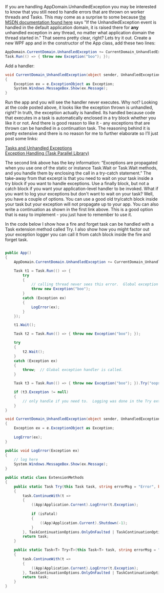 ﻿<article>
If you are handling AppDomain.UnhandledException you may be interested to know that you still need to handle errors that are thrown on worker threads and Tasks.  This may come as a surprise to some because <a href="http://msdn.microsoft.com/en-us/library/system.appdomain.unhandledexception.aspx" target="_blank">the MSDN documentation found here</a> says "If the UnhandledException event is handled in the default application domain, it is raised there for <b>any</b> unhandled exception in any thread, no matter what application domain the thread started in."
That seems pretty clear, right? Lets try it out. Create a new WPF app and in the constructor of the App class, add these two lines:

```C#
AppDomain.CurrentDomain.UnhandledException += CurrentDomain_UnhandledException;
Task.Run(() => { throw new Exception("boo"); });
```


Add a handler:

```C#
void CurrentDomain_UnhandledException(object sender, UnhandledExceptionEventArgs e)
{
    Exception ex = e.ExceptionObject as Exception;
    System.Windows.MessageBox.Show(ex.Message);
}
```


Run the app and you will see the handler never executes.  Why not?  Looking at the code posted above, it looks like the exception thrown is unhandled, right?   In truth, the exception actually is handled.  Its handled because code that executes in a task is automatically enclosed in a try block whether you like it or not.  And there is good reason to like it - any exceptions that are thrown can be handled in a continuation task.  The reasoning behind it is pretty extensive and there is no reason for me to further elaborate so I’ll just post some links:


<a href="http://blogs.msdn.com/b/pfxteam/archive/2009/05/31/9674669.aspx"  target="_blank">Tasks and Unhandled Exceptions</a>
<br/>
<a href="http://msdn.microsoft.com/en-us/library/dd997415(v=vs.100).aspx" target="_blank">Exception Handling (Task Parallel Library)</a>

The second link above has the key information: “Exceptions are propagated when you use one of the static or instance Task.Wait or Task<TResult>.Wait methods, and you handle them by enclosing the call in a try-catch statement.”  The take-away from that excerpt is that you need to wait on your task inside a try block if you want to handle exceptions.  Use a finally block, but not a catch block if you want your application-level handler to be invoked.
What if you want to log your exceptions but don't want to wait on your task?  Well, you have a couple of options.  You can use a good old try/catch block inside your task but your exception will not propagate up to your app.  You can also write a continuation as shown in the first link above.  This is a good option that is easy to implement - you just have to remember to use it.  

In the code below I show how a fire and forget task can be handled with a Task extension method called Try.  I also show how you might factor out your exception logger you can call it from catch block inside the fire and forget task.


```C#

public App()
{
    AppDomain.CurrentDomain.UnhandledException += CurrentDomain_UnhandledException;

    Task t1 = Task.Run(() => {
        try
        {
            // calling thread never sees this error.  Global exception handler is not called.
            throw new Exception("boo"); 
        }
        catch (Exception ex)
        {
            LogError(ex);
        }
    });

    t1.Wait();

    Task t2 = Task.Run(() => { throw new Exception("boo"); });

    try
    {
        t2.Wait();
    }
    catch (Exception ex)
    {
        throw;  // Global exception handler is called.
    }

    Task t3 = Task.Run(() => { throw new Exception("boo"); }).Try("oops");

    if (t3.Exception != null)
    { 
        // only handle if you need to.  Logging was done in the Try extension method.
    }
}

void CurrentDomain_UnhandledException(object sender, UnhandledExceptionEventArgs e)
{
    Exception ex = e.ExceptionObject as Exception;
            
    LogError(ex);
}

public void LogError(Exception ex)
{ 
    // log here
    System.Windows.MessageBox.Show(ex.Message);
}

public static class ExtensionMethods
{
    public static Task Try(this Task task, string errorMsg = "Error", bool isFatal = true)
    {
        task.ContinueWith(t =>
        {
            ((App)Application.Current).LogError(t.Exception);
                
            if (isFatal)
            {
                ((App)Application.Current).Shutdown(-1);
            }
        }, TaskContinuationOptions.OnlyOnFaulted | TaskContinuationOptions.ExecuteSynchronously);
        return task;
    }

    public static Task<T> Try<T>(this Task<T> task, string errorMsg = "Error", bool isFatal = true)
    {
        task.ContinueWith(t =>
        {
            ((App)Application.Current).LogError(t.Exception);
        }, TaskContinuationOptions.OnlyOnFaulted | TaskContinuationOptions.ExecuteSynchronously);
        return task;
    }
}
```

</article>
